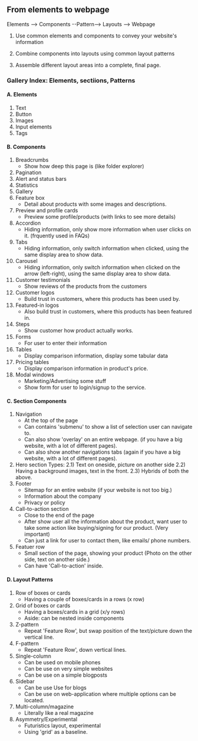 ## From elements to webpage

Elements --> Components --Pattern--> Layouts --> Webpage

1. Use common elements and components to convey your website's information

2. Combine components into layouts using common layout patterns

3. Assemble different layout areas into a complete, final page.

### Gallery Index: Elements, sectiions, Patterns

#### A. Elements

1. Text
2. Button
3. Images
4. Input elements
5. Tags

#### B. Components

1. Breadcrumbs
   - Show how deep this page is (like folder explorer)
2. Pagination
3. Alert and status bars
4. Statistics
5. Gallery
6. Feature box
   - Detail about products with some images and descriptions.
7. Preview and profile cards
   - Preview some profile/products (with links to see more details)
8. Accordion
   - Hiding information, only show more information when user clicks on it. (frquently used in FAQs)
9. Tabs
   - Hiding information, only switch information when clicked, using the same display area to show data.
10. Carousel
    - Hiding information, only switch information when clicked on the arrow (left-right), using the same display area to show data.
11. Customer testimonials
    - Show reviews of the products from the customers
12. Customer logos
    - Build trust in customers, where this products has been used by.
13. Featured-in logos
    - Also build trust in customers, where this products has been featured in.
14. Steps
    - Show customer how product actually works.
15. Forms
    - For user to enter their information
16. Tables
    - Display comparison information, display some tabular data
17. Pricing tables
    - Display comparison information in product's price.
18. Modal windows
    - Marketing/Advertising some stuff
    - Show form for user to login/signup to the service.

#### C. Section Components

1. Navigation
   - At the top of the page
   - Can contains 'submenu' to show a list of selection user can navigate to.
   - Can also show 'overlay' on an entire webpage. (if you have a big website, with a lot of different pages).
   - Can also show another navigations tabs (again if you have a big website, with a lot of different pages).
2. Hero section
   Types:
   2.1) Text on oneside, picture on another side
   2.2) Having a background images, text in the front.
   2.3) Hybrids of both the above.
3. Footer
   - Sitemap for an entire website (if your website is not too big.)
   - Information about the company
   - Privacy or policy
4. Call-to-action section
   - Close to the end of the page
   - After show user all the information about the product, want user to take some action like buying/signing for our product. (Very important)
   - Can just a link for user to contact them, like emails/ phone numbers.
5. Featuer row
   - Small section of the page, showing your product (Photo on the other side, text on another side.)
   - Can have 'Call-to-action' inside.

#### D. Layout Patterns

1. Row of boxes or cards
   - Having a couple of boxes/cards in a rows (x row)
2. Grid of boxes or cards
   - Having a boxes/cards in a grid (x/y rows)
   - Aside: can be nested inside components
3. Z-pattern
   - Repeat 'Feature Row', but swap position of the text/picture down the vertical line.
4. F-pattern
   - Repeat 'Feature Row', down vertical lines.
5. Single-column
   - Can be used on mobile phones
   - Can be use on very simple websites
   - Can be use on a simple blogposts
6. Sidebar
   - Can be use Use for blogs
   - Can be use on web-application where multiple options can be located.
7. Multi-column/magazine
   - Literally like a real magazine
8. Asymmetry/Experimental
   - Futuristics layout, experimental
   - Using 'grid' as a baseline.
